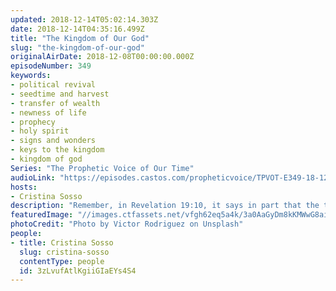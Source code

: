 ```yaml
---
updated: 2018-12-14T05:02:14.303Z
date: 2018-12-14T04:35:16.499Z
title: "The Kingdom of Our God"
slug: "the-kingdom-of-our-god"
originalAirDate: 2018-12-08T00:00:00.000Z
episodeNumber: 349
keywords:
- political revival
- seedtime and harvest
- transfer of wealth
- newness of life
- prophecy
- holy spirit
- signs and wonders
- keys to the kingdom
- kingdom of god
Series: "The Prophetic Voice of Our Time"
audioLink: "https://episodes.castos.com/propheticvoice/TPVOT-E349-18-12-08-09-The-Kingdom-of-Our-God.mp3"
hosts:
- Cristina Sosso
description: "Remember, in Revelation 19:10, it says in part that the testimony of our Lord Jesus Christ is the spirit of prophecy. So every time a prophecy is released, the front and center is our Lord Jesus Christ. So much is happening. The Holy Spirit is on the move and what He does right now is breathtaking and what He's about to do for the rest of the year and 2019 and beyond are breathtaking. Here in the United States of America we are experiencing harvest and this glorious harvest will go beyond 2019. The seeds Christians in the United States sowed all over the world by preaching the gospel in power and making disciples, even the seeds of our pioneers who have gone before us, the martyrs, and since we are now members of the household of God, we will reap bountiful harvest because of their obedience, because of their seeds, of course you add that to our seeds all over the world. So in spite of us, in spite of what is going on in the country, the political revival will continue... \n"
featuredImage: "//images.ctfassets.net/vfgh62eq5a4k/3a0AaGyDm8kKMWwG8aiWu8/54731cf6764b7641dbc0c02db30da9bc/victor-rodriguez-726159-unsplash.jpg"
photoCredit: "Photo by Victor Rodriguez on Unsplash"
people:
- title: Cristina Sosso
  slug: cristina-sosso
  contentType: people
  id: 3zLvufAtlKgiiGIaEYs4S4
---
```


